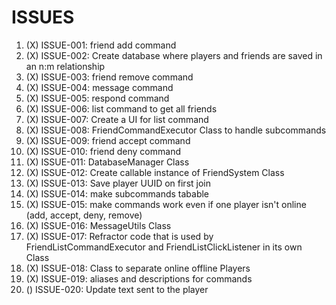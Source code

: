 # ISSUES

1. (X) ISSUE-001: friend add command
2. (X) ISSUE-002: Create database where players and friends are saved in an n:m relationship
3. (X) ISSUE-003: friend remove command
4. (X) ISSUE-004: message command
5. (X) ISSUE-005: respond command
6. (X) ISSUE-006: list command to get all friends
7. (X) ISSUE-007: Create a UI for list command
8. (X) ISSUE-008: FriendCommandExecutor Class to handle subcommands
9. (X) ISSUE-009: friend accept command
10. (X) ISSUE-010: friend deny command
11. (X) ISSUE-011: DatabaseManager Class
12. (X) ISSUE-012: Create callable instance of FriendSystem Class
13. (X) ISSUE-013: Save player UUID on first join
14. (X) ISSUE-014: make subcommands tabable
15. (X) ISSUE-015: make commands work even if one player isn't online (add, accept, deny, remove)
16. (X) ISSUE-016: MessageUtils Class
17. (X) ISSUE-017: Refractor code that is used by FriendListCommandExecutor and FriendListClickListener in its own Class
18. (X) ISSUE-018: Class to separate online offline Players
19. (X) ISSUE-019: aliases and descriptions for commands
20. () ISSUE-020: Update text sent to the player